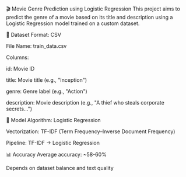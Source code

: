 🎬 Movie Genre Prediction using Logistic Regression
This project aims to predict the genre of a movie based on its title and description using a Logistic Regression model trained on a custom dataset.

📁 Dataset
Format: CSV

File Name: train_data.csv

Columns:

id: Movie ID

title: Movie title (e.g., "Inception")

genre: Genre label (e.g., "Action")

description: Movie description (e.g., "A thief who steals corporate secrets...")



🧠 Model
Algorithm: Logistic Regression

Vectorization: TF-IDF (Term Frequency–Inverse Document Frequency)

Pipeline: TF-IDF → Logistic Regression

📊 Accuracy
Average accuracy: ~58-60%

Depends on dataset balance and text quality
